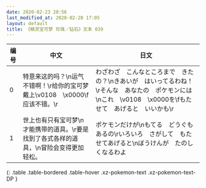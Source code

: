 ```yaml
---
date: 2020-02-23 20:56
last_modified_at: 2020-02-28 17:05
layout: default
title: 《精灵宝可梦 珍珠／钻石》文本 039
---
```

| 编号 | 中文 | 日文 |
| ---- | ---- | ---- |
| 0 | 特意来这的吗？\n运气不错啊！\r给你的宝可梦戴上\v0108　\x0000\f应该不错。\r | わざわざ　こんなところまで　きたの？\nきあいが　はいってるわね！\rそんな　あなたの　ポケモンには\nこれ　\v0108　\x0000を\fもたせて　あげると　いいかも\r |
| 1 | 世上也有只有宝可梦\n才能携带的道具。\r要是找到了各式各样的道具，\n冒险会变得更加轻松。 | ポケモンだけが\nもてる　どうぐも　あるの\rいろいろ　さがして　もたせてあげると\nぼうけんが　たのしくなるわよ |
{: .table .table-bordered .table-hover .xz-pokemon-text .xz-pokemon-text-DP }